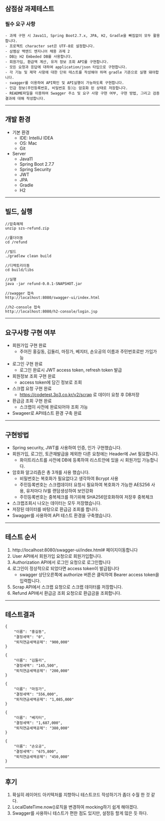 ## 삼점삼 과제테스트

### 필수 요구 사항
~~~
- 과제 구현 시 Java11, Spring Boot2.7.x, JPA, H2, Gradle을 빠짐없이 모두 활용합니다.
- 프로젝트 character set은 UTF-8로 설정합니다.
- 삼쩜삼 백엔드 엔지니어 채용 과제 2
- DB는 H2 Embeded DB를 사용합니다.
- 회원가입, 환급액 계산, 유저 정보 조회 API를 구현합니다.
- 모든 요청과 응답에 대하여 application/json 타입으로 구현합니다.
- 각 기능 및 제약 사항에 대한 단위 테스트를 작성해야 하며 gradle 기준으로 실행 돼야합니다.
- swagger를 이용하여 API확인 및 API실행이 가능하도록 구현합니다.
- 민감 정보(주민등록번호, 비밀번호 등)는 암호화 된 상태로 저장합니다.
- README파일을 이용하여 Swagger 주소 및 요구 사항 구현 여부, 구현 방법, 그리고 검증 결과에 대해 작성합니다.
~~~

--- 
## 개발 환경
- 기본 환경
    - IDE: IntelliJ IDEA
    - OS: Mac
    - Git
- Server
    - Java11
    - Spring Boot 2.7.7
    - Spring Security
    - JWT
    - JPA
    - Gradle
    - H2
  
---
## 빌드, 실행
~~~
//압축해제
unzip szs-refund.zip

//폴더이동
cd /refund

//빌드
./gradlew clean build

//디렉토리이동
cd build/libs

//실행
java -jar refund-0.0.1-SNAPSHOT.jar

//swagger 접속
http://localhost:8080/swagger-ui/index.html

//h2-console 접속 
http://localhost:8080/h2-console/login.jsp
~~~

---
## 요구사항 구현 여부
- 회원가입 구현 완료
  - 주어진 홍길동, 김둘리, 마징가, 베지터, 손오공의 이름과 주민번호로만 가입가능
- 로그인 구현 완료
  - 로그인 완료시 JWT access token, refresh token 발급
- 회원정보 조회 구현 완료
  - access token에 담긴 정보로 조회
- 스크랩 요청 구현 완료
  - https://codetest.3o3.co.kr/v2/scrap 로 데이터 요청 후 DB저장
- 환급금 조회 구현 완료
  - 스크랩이 사전에 완료되어야 조회 가능
- Swageer로 API테스트 환경 구축 완료

---
## 구현방법
- Spring security, JWT를 사용하여 인증, 인가 구현했습니다.
- 회원가입, 로그인, 토큰재발급을 제외한 다른 요청에는 Header에 Jwt 필요합니다.
  - 화이트리스트를 사전에 DB에 등록하여 리스트안에 있을 시 회원가입 가능합니다.
- 암호화 알고리즘은 총 3개를 사용 했습니다.
  - 비밀번호는 복호화가 필요없다고 생각하여 Bcrypt 사용
  - 주민등록번호는 스크랩데이터 요청시 필요하여 복호화가 가능한 AES256 사용, 유저마다 IV를 랜덤생성하여 보안강화
  - 주민등록번호는 중복체크를 하기위해 SHA256암호화하여 저장후 중복체크
- 스크랩조회시 나오는 데이터는 모두 저장했습니다.
- 저장된 데이터를 바탕으로 환급금 조회를 합니다.
- Swagger를 사용하여 API 테스트 환경을 구축했습니다.

---
## 테스트 순서
1. http://localhost:8080/swagger-ui/index.html# 페이지이동합니다
2. User API에서 회원가입 요청으로 회원가입합니다.
3. Authorization API에서 로그인 요청으로 로그인합니다
4. 로그인이 정상적으로 되었다면 access token이 발급됩니다
   - swagger 상단오른쪽에 authorize 버튼은 클릭하여 Bearer access token을 입력합니다.
5. Scrap API에서 스크랩 요청으로 스크랩 데이터를 저장합니다.
6. Refund API에서 환급금 조회 요청으로 환급금을 조회합니다.

---
## 테스트결과
~~~
{
    "이름": "홍길동",
    "결정세액": "0",
    "퇴직연금세액공제": "900,000"
}

{
    "이름": "김둘리",
    "결정세액": "145,500",
    "퇴직연금세액공제": "200,000"
}

{
    "이름": "마징가",
    "결정세액": "556,000",
    "퇴직연금세액공제": "1,085,000"
}

{
    "이름": "베지터",
    "결정세액": "1,687,000",
    "퇴직연금세액공제": "380,000"
}

{
    "이름": "손오공",
    "결정세액": "675,800",
    "퇴직연금세액공제": "450,000"
}
~~~

---
## 후기
1. 확실히 레이어드 아키텍처를 지향하니 테스트코드 작성하기가 좀더 수월 한 것 같다.
2. LocalDateTime.now()로직을 변경하여 mocking하기 쉽게 해야겠다.
3. Swagger를 사용하니 테스트가 편한 점도 있지만, 설정등 할게 많은 듯 하다.